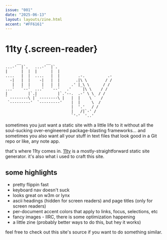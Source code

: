 ```yaml
---
issue: "001"
date: "2025-06-13"
layout: layouts/zine.html
accent: "#FF6161"
---
```


# 11ty {.screen-reader}

```ascii {aria-hidden="true"}
     __           __                            
...-'  |`.   ...-'  |`.                         
|      |  |  |      |  |                        
....   |  |  ....   |  |        .-.          .- 
  -|   |  |    -|   |  |       .|\ \        / / 
   |   |  |     |   |  |     .' |_\ \      / /  
...'   `--'  ...'   `--'   .'     |\ \    / /   
|         |`.|         |`.'--.  .-' \ \  / /    
` --------\ |` --------\ |   |  |    \ `  /     
 `---------'  `---------'    |  |     \  /      
                             |  '.'   / /       
                             |   /|`-' /        
                             `'-'  '..'         
```

sometimes you just want a static site with a little life to it without all the soul-sucking over-engineered package-blasting frameworks... and sometimes you also want all your stuff in text files that look good in a Git repo or like, any note app.

that's where 11ty comes in. [11ty](https://www.11ty.dev/) is a mostly-straightforward static site generator. it's also what i used to craft this site.

## some highlights

* pretty flippin fast
* keyboard nav doesn't suck
* looks great on w3m or lynx
* ascii headings (hidden for screen readers) and page titles (only for screen readers)
* per-document accent colors that apply to links, focus, selections, etc
* fancy images - IIRC, there is some optimization happening
* a little zine (probably better ways to do this, but hey it works)

feel free to check out this site's source if you want to do something similar.
